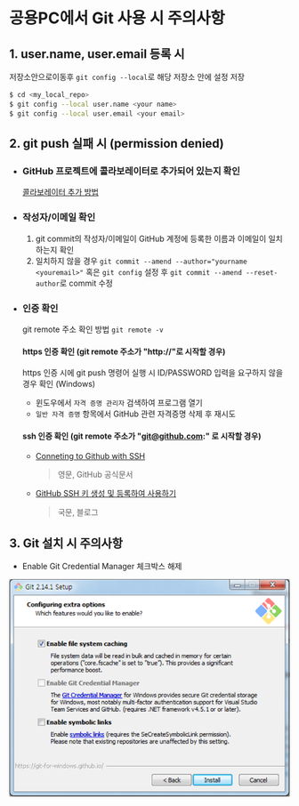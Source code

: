 # 공용PC에서 Git 사용 시 주의사항

## 1. user.name, user.email 등록 시
 
저장소안으로이동후 `git config --local`로 해당 저장소 안에 설정 저장

```sh
$ cd <my_local_repo>
$ git config --local user.name <your name>
$ git config --local user.email <your email>
```

## 2. git push 실패 시 (permission denied)

- ### GitHub 프로젝트에 콜라보레이터로 추가되어 있는지 확인

  [콜라보레이터 추가 방법](github-for-newbie.md#4-콜라보레이터-추가)

- ### 작성자/이메일 확인

  1. git commit의 작성자/이메일이 GitHub 계정에 등록한 이름과 이메일이 일치하는지 확인
  2. 일치하지 않을 경우 `git commit --amend --author="yourname <youremail>"` 혹은 `git config` 설정 후 `git commit --amend --reset-author`로 commit 수정

- ### 인증 확인

  git remote 주소 확인 방법 `git remote -v`

  #### https 인증 확인 (git remote 주소가 "http://"로 시작할 경우)

  https 인증 시에 git push 명령어 실행 시 ID/PASSWORD 입력을 요구하지 않을 경우 확인 (Windows)
   - 윈도우에서 `자격 증명 관리자` 검색하여 프로그램 열기
   - `일반 자격 증명` 항목에서 GitHub 관련 자격증명 삭제 후 재시도

  #### ssh 인증 확인 (git remote 주소가 "git@github.com:" 로 시작할 경우)

   - [Conneting to Github with SSH](https://help.github.com/articles/connecting-to-github-with-ssh/)
     > 영문, GitHub 공식문서
   - [GitHub SSH 키 생성 및 등록하여 사용하기](http://nickjoit.tistory.com/94)
     > 국문, 블로그

## 3. Git 설치 시 주의사항

 * Enable Git Credential Manager 체크박스 해제

![](images/image.png)
